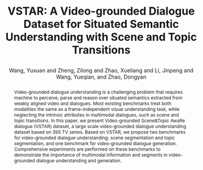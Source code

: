 ---
layout: pub
type: inproceedings
key: vstar
title: >
    VSTAR: A Video-grounded Dialogue Dataset for Situated Semantic Understanding with Scene and Topic Transitions
author: Wang, Yuxuan and Zheng, Zilong and Zhao, Xueliang and Li, Jinpeng and Wang, Yueqian, and Zhao, Dongyan
abbr: ACL'23
booktitle: Proceedings of the 61st Annual Meeting of the Association for Computational Linguistics (ACL)
correspondence: Zheng, Zilong and Zhao, Dongyan
year: 2023
arxiv: 2305.18756
pdf: https://aclanthology.org/2023.acl-long.276/
code: https://github.com/patrick-tssn/VSTAR
selected: true
website: https://vstar-benchmark.github.io
abstract: >
    Video-grounded dialogue understanding is a challenging problem that requires machine to perceive, parse and reason over situated semantics extracted from weakly aligned video and dialogues. Most existing benchmarks treat both modalities the same as a frame-independent visual understanding task, while neglecting the intrinsic attributes in multimodal dialogues, such as scene and topic transitions. In this paper, we present Video-grounded Scene&Topic AwaRe dialogue (VSTAR) dataset, a large scale video-grounded dialogue understanding dataset based on 395 TV series. Based on VSTAR, we propose two benchmarks for video-grounded dialogue understanding: scene segmentation and topic segmentation, and one benchmark for video-grounded dialogue generation. Comprehensive experiments are performed on these benchmarks to demonstrate the importance of multimodal information and segments in video-grounded dialogue understanding and generation.
bibtex: >
    @inproceedings{wang2023vstar,
        title={VSTAR: A Video-grounded Dialogue Dataset for Situated Semantic Understanding with Scene and Topic Transitions},
        author={Wang, Yuxuan and Zheng, Zilong and Zhao, Xueliang and Li, Jinpeng and Wang, Yueqian, and Zhao, Dongyan},
        booktitle={Proceedings of the 61st Annual Meeting of the Association for Computational Linguistics (ACL)},
        year={2023}
    }
---
